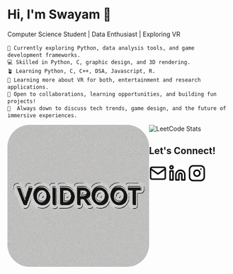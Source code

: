 # Hi, I'm Swayam 👋
Computer Science Student | Data Enthusiast |  Exploring VR

```first
🔭 Currently exploring Python, data analysis tools, and game development frameworks.
💻 Skilled in Python, C, graphic design, and 3D rendering.
🪴 Learning Python, C, C++, DSA, Javascript, R.
🌱 Learning more about VR for both, entertainment and research applications.
🤔 Open to collaborations, learning opportunities, and building fun projects!
💬  Always down to discuss tech trends, game design, and the future of immersive experiences. 
```

<img src="VoidRoot.png" width="320px" align="left" style="border-radius: 50px;">

![LeetCode Stats](https://leetcard.jacoblin.cool/SwayamTakkamore?ext=heatmap&theme=wtf&font=M+PLUS+Rounded+1c&border=1&radius=20)

**Let's Connect!**
----------------------
[<img src="mail.svg" height="40px" align="center" color="white">](mailto:takkamoreswayam@gmail.com)
[<img src="linkedin.svg" height="40px" align="center">](https://www.linkedin.com/in/swayam-voidroot)
[<img src="instagram.svg" height="40px" align="center">](https://www.instagram.com/swayam_voidroot)
